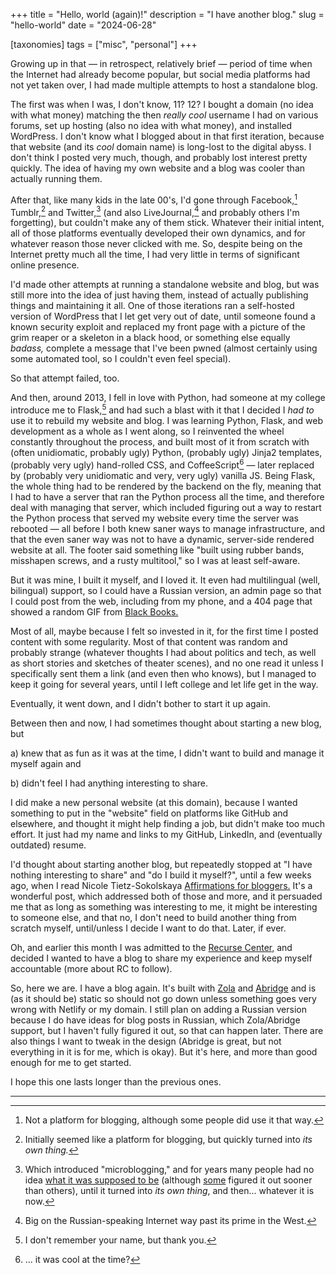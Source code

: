 +++
title = "Hello, world (again)!"
description = "I have another blog."
slug = "hello-world"
date = "2024-06-28"

[taxonomies]
tags = ["misc", "personal"]
+++

Growing up in that — in retrospect, relatively brief — period of time when the Internet had already become popular,
but social media platforms had not yet taken over, I had made multiple attempts to host a standalone blog.

The first was when I was, I don't know, 11? 12? I bought a domain (no idea with what money) matching the then
*really cool* username I had on various forums, set up hosting (also no idea with what money), and installed WordPress.
I don't know what I blogged about in that first iteration, because that website (and its *cool* domain name)
is long-lost to the digital abyss. I don't think I posted very much, though, and probably 
lost interest pretty quickly. The idea of having my own website and a blog was cooler than actually running them.

<!-- more -->

After that, like many kids in the late 00's, I'd gone through Facebook,[^1] Tumblr,[^2] and Twitter,[^3]
(and also LiveJournal,[^4] and probably others I'm forgetting), but couldn't make any of them stick. 
Whatever their initial intent, all of those platforms eventually developed their own dynamics, 
and for whatever reason those never clicked with me.
So, despite being on the Internet pretty much all the time, I had very little in terms of significant online presence.

I'd made other attempts at running a standalone website and blog, but was still more into the idea 
of just having them, instead of actually publishing things and maintaining it all. One of those iterations ran
a self-hosted version of WordPress that I let get very out of date, until someone
found a known security exploit and replaced my front page with a picture of the grim reaper or a skeleton
in a black hood, or something else equally *badass,* complete a message that I've been pwned
(almost certainly using some automated tool, so I couldn't even feel special). 

So that attempt failed, too.

And then, around 2013, I fell in love with Python, had someone at my college introduce me to Flask,[^5] 
and had such a blast with it that I decided I *had to* use it to rebuild my website and blog. I was learning
Python, Flask, and web development as a whole as I went along, so I reinvented the wheel constantly throughout 
the process, and built most of it from scratch with (often unidiomatic, probably ugly) Python,
(probably ugly) Jinja2 templates, (probably very ugly) hand-rolled CSS, and CoffeeScript[^6] — 
later replaced by (probably very unidiomatic and very, very ugly) vanilla JS. Being Flask, 
the whole thing had to be rendered by the backend on the fly, 
meaning that I had to have a server that ran the Python process all the time, and therefore deal with managing 
that server, which included figuring out a way to restart the Python process that served my website every time
the server was rebooted — all before I both knew saner ways to manage infrastructure, and that the even saner way was
not to have a dynamic, server-side rendered website at all. The footer said something like "built using rubber bands, 
misshapen screws, and a rusty multitool," so I was at least self-aware.

But it was mine, I built it myself, and I loved it. It even had multilingual (well, bilingual) support, 
so I could have a Russian version, an admin page so that I could post from the web, including from my phone, 
and a 404 page that showed a random GIF from [Black Books.](https://en.wikipedia.org/wiki/Black_Books)

Most of all, maybe because I felt so invested in it, for the first time I posted content with some regularity. 
Most of that content was random and probably strange (whatever thoughts I had about 
politics and tech, as well as short stories and sketches of theater scenes), and no one read it unless
I specifically sent them a link (and even then who knows), but I managed to keep it going for several years,
until I left college and let life get in the way.

Eventually, it went down, and I didn't bother to start it up again.

Between then and now, I had sometimes thought about starting a new blog, but 

a) knew that as fun as it was at the time,
I didn't want to build and manage it myself again and 

b) didn't feel I had anything interesting to share. 

I did make a new personal website (at this domain), because I wanted something to put in the "website" 
field on platforms like GitHub and elsewhere, and thought it might help finding a job,
but didn't make too much effort. It just had my name and links to my GitHub, LinkedIn, and (eventually outdated)
resume.

I'd thought about starting another blog, but repeatedly stopped at "I have nothing interesting to share" and 
"do I build it myself?", until a few weeks ago, when I read Nicole Tietz-Sokolskaya 
[Affirmations for bloggers.](https://ntietz.com/blog/blogging-affirmations/)
It's a wonderful post, which addressed both of those and more,
and it persuaded me that as long as something was interesting to me, it might be interesting
to someone else, and that no, I don't need to build another thing from scratch myself, until/unless I decide
I want to do that. Later, if ever.

Oh, and earlier this month I was 
admitted to the [Recurse Center,](https://www.recurse.com/) and decided I wanted to have a blog
to share my experience and keep myself accountable (more about RC to follow).

So, here we are. I have a blog again. It's built with [Zola](https://www.getzola.org/) 
and [Abridge](https://abridge.pages.dev/) and is (as it should be) static
so should not go down unless something goes very wrong with Netlify or my domain. 
I still plan on adding a Russian version because I do have ideas for blog posts in Russian, 
which Zola/Abridge support, but I haven't
fully figured it out, so that can happen later. There are also things I want to tweak in the design (Abridge
is great, but not everything in it is for me, which is okay). But it's here, and more than good enough 
for me to get started.

I hope this one lasts longer than the previous ones.

<hr>

[^1]: Not a platform for blogging, although some people did use it that way.

[^2]: Initially seemed like a platform for blogging, but quickly turned into *its own thing.*

[^3]: Which introduced "microblogging," and for years many people had no idea 
[what it was supposed to be](https://en.wikipedia.org/wiki/Twitter#cite_ref-Inc_44-0) 
(although [some](https://www.wired.com/story/black-twitter-oral-history-part-i-coming-together/)
figured it out sooner than others), until it turned into *its own thing*, and then... whatever it is now.

[^4]: Big on the Russian-speaking Internet way past its prime in the West.

[^5]: I don't remember your name, but thank you.

[^6]: ... it was cool at the time?



